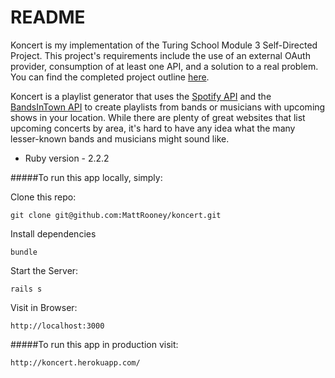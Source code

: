 # README

Koncert is my implementation of the Turing School Module 3 Self-Directed Project.
This project's requirements include the use of an external OAuth provider, consumption of at
least one API, and a solution to a real problem. You can find the completed project
outline [here](https://github.com/turingschool/lesson_plans/blob/master/ruby_03-professional_rails_applications/self_directed_project.md).

Koncert is a playlist generator that uses the [Spotify API](https://developer.spotify.com/web-api/) and the [BandsInTown API](https://www.bandsintown.com/api/1.0/requests#events-search) to create playlists from bands or musicians with upcoming shows in your location. While there are plenty of great websites that list upcoming concerts by area, it's hard to have any idea what the many lesser-known bands and musicians might sound like.

* Ruby version - 2.2.2

#####To run this app locally, simply:

Clone this repo:

`git clone git@github.com:MattRooney/koncert.git`

Install dependencies

`bundle`

Start the Server:

`rails s`

Visit in Browser:

`http://localhost:3000`

#####To run this app in production visit:

`http://koncert.herokuapp.com/`
